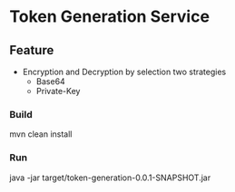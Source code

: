 # Token Generation Service

## Feature
 - Encryption and Decryption by selection two strategies
   - Base64
   - Private-Key

### Build
mvn clean install

### Run
java -jar target/token-generation-0.0.1-SNAPSHOT.jar